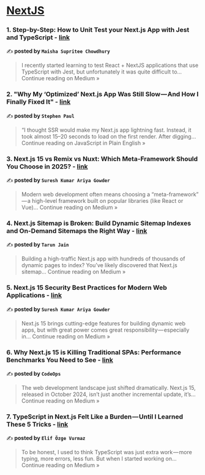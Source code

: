 
<h1><a href=https://medium.com/tag/nextjs/recommended target="_blank" rel="noopener noreferrer">NextJS</a></h1>
<h3>1. Step-by-Step: How to Unit Test your Next.js App with Jest and TypeScript - <a href="https://medium.com/@maishaChow/step-by-step-how-to-unit-test-your-next-js-app-with-jest-and-typescript-24c610ef06a0?source=rss------nextjs-5" target="_blank" rel="noopener noreferrer">link</a></h3>

✍️ **posted by `Maisha Supritee Chowdhury`**

<blockquote>I recently started learning to test React + NextJS applications that use TypeScript with Jest, but unfortunately it was quite difficult to…
Continue reading on Medium »</blockquote>

<h3>2. "Why My ‘Optimized’ Next.js App Was Still Slow — And How I Finally Fixed It" - <a href="https://javascript.plainenglish.io/why-my-optimized-next-js-app-was-still-slow-and-how-i-finally-fixed-it-18b52d98d778?source=rss------nextjs-5" target="_blank" rel="noopener noreferrer">link</a></h3>

✍️ **posted by `Stephen Paul`**

<blockquote>“I thought SSR would make my Next.js app lightning fast. Instead, it took almost 15–20 seconds to load on the first render. After digging…
Continue reading on JavaScript in Plain English »</blockquote>

<h3>3. Next.js 15 vs Remix vs Nuxt: Which Meta-Framework Should You Choose in 2025? - <a href="https://medium.com/@sureshdotariya/next-js-15-vs-remix-vs-nuxt-which-meta-framework-should-you-choose-in-2025-b479767688df?source=rss------nextjs-5" target="_blank" rel="noopener noreferrer">link</a></h3>

✍️ **posted by `Suresh Kumar Ariya Gowder`**

<blockquote>Modern web development often means choosing a “meta-framework” — a high-level framework built on popular libraries (like React or Vue)…
Continue reading on Medium »</blockquote>

<h3>4. Next.js Sitemap is Broken: Build Dynamic Sitemap Indexes and On-Demand Sitemaps the Right Way - <a href="https://medium.com/@tarun1995jain/next-js-sitemap-is-broken-build-dynamic-sitemap-indexes-and-on-demand-sitemaps-the-right-way-1d48a666a5cc?source=rss------nextjs-5" target="_blank" rel="noopener noreferrer">link</a></h3>

✍️ **posted by `Tarun Jain`**

<blockquote>Building a high-traffic Next.js app with hundreds of thousands of dynamic pages to index? You’ve likely discovered that Next.js sitemap…
Continue reading on Medium »</blockquote>

<h3>5. Next.js 15 Security Best Practices for Modern Web Applications - <a href="https://medium.com/@sureshdotariya/next-js-15-security-best-practices-for-modern-web-applications-31f9ccc3fa2b?source=rss------nextjs-5" target="_blank" rel="noopener noreferrer">link</a></h3>

✍️ **posted by `Suresh Kumar Ariya Gowder`**

<blockquote>Next.js 15 brings cutting-edge features for building dynamic web apps, but with great power comes great responsibility — especially in…
Continue reading on Medium »</blockquote>

<h3>6. Why Next.js 15 is Killing Traditional SPAs: Performance Benchmarks You Need to See - <a href="https://medium.com/@CodeOps/why-next-js-15-is-killing-traditional-spas-performance-benchmarks-you-need-to-see-97aa4590806c?source=rss------nextjs-5" target="_blank" rel="noopener noreferrer">link</a></h3>

✍️ **posted by `CodeOps`**

<blockquote>The web development landscape just shifted dramatically. Next.js 15, released in October 2024, isn’t just another incremental update, it’s…
Continue reading on Medium »</blockquote>

<h3>7. TypeScript in Next.js Felt Like a Burden — Until I Learned These 5 Tricks - <a href="https://medium.com/@ozgevurmaz/typescript-in-next-js-felt-like-a-burden-until-i-learned-these-5-tricks-91b6d6d8b2a5?source=rss------nextjs-5" target="_blank" rel="noopener noreferrer">link</a></h3>

✍️ **posted by `Elif Özge Vurmaz`**

<blockquote>To be honest, I used to think TypeScript was just extra work — more typing, more errors, less fun. But when I started working on…
Continue reading on Medium »</blockquote>

